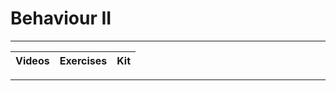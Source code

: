 # Behaviour II

----

Videos              |Exercises                      |Kit
:-------------------|:------------------------------|:-------------------------

----
